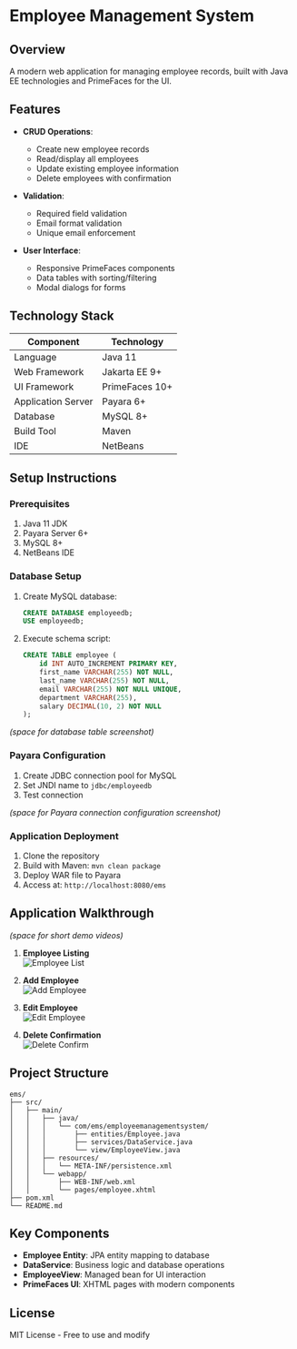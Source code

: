 # Employee Management System


## Overview

A modern web application for managing employee records, built with Java EE technologies and PrimeFaces for the UI.

## Features

- **CRUD Operations**:
  - Create new employee records
  - Read/display all employees
  - Update existing employee information
  - Delete employees with confirmation

- **Validation**:
  - Required field validation
  - Email format validation
  - Unique email enforcement

- **User Interface**:
  - Responsive PrimeFaces components
  - Data tables with sorting/filtering
  - Modal dialogs for forms

## Technology Stack

| Component          | Technology       |
|--------------------|------------------|
| Language           | Java 11          |
| Web Framework      | Jakarta EE 9+    |
| UI Framework       | PrimeFaces 10+   |
| Application Server | Payara 6+        |
| Database           | MySQL 8+         |
| Build Tool         | Maven            |
| IDE                | NetBeans         |

## Setup Instructions

### Prerequisites

1. Java 11 JDK
2. Payara Server 6+
3. MySQL 8+
4. NetBeans IDE 

### Database Setup

1. Create MySQL database:
   ```sql
   CREATE DATABASE employeedb;
   USE employeedb;
   ```

2. Execute schema script:
   ```sql
   CREATE TABLE employee (
       id INT AUTO_INCREMENT PRIMARY KEY,
       first_name VARCHAR(255) NOT NULL,
       last_name VARCHAR(255) NOT NULL,
       email VARCHAR(255) NOT NULL UNIQUE,
       department VARCHAR(255),
       salary DECIMAL(10, 2) NOT NULL
   );
   ```

*(space for database table screenshot)*

### Payara Configuration

1. Create JDBC connection pool for MySQL
2. Set JNDI name to `jdbc/employeedb`
3. Test connection

*(space for Payara connection configuration screenshot)*

### Application Deployment

1. Clone the repository
2. Build with Maven: `mvn clean package`
3. Deploy WAR file to Payara
4. Access at: `http://localhost:8080/ems`

## Application Walkthrough

*(space for short demo videos)*

1. **Employee Listing**  
   ![Employee List](https://example.com/employee-list.png)

2. **Add Employee**  
   ![Add Employee](https://example.com/add-employee.png)

3. **Edit Employee**  
   ![Edit Employee](https://example.com/edit-employee.png)

4. **Delete Confirmation**  
   ![Delete Confirm](https://example.com/delete-confirm.png)

## Project Structure

```
ems/
├── src/
│   ├── main/
│   │   ├── java/
│   │   │   └── com/ems/employeemanagementsystem/
│   │   │       ├── entities/Employee.java
│   │   │       ├── services/DataService.java
│   │   │       └── view/EmployeeView.java
│   │   ├── resources/
│   │   │   └── META-INF/persistence.xml
│   │   └── webapp/
│   │       ├── WEB-INF/web.xml
│   │       └── pages/employee.xhtml
├── pom.xml
└── README.md
```

## Key Components

- **Employee Entity**: JPA entity mapping to database
- **DataService**: Business logic and database operations
- **EmployeeView**: Managed bean for UI interaction
- **PrimeFaces UI**: XHTML pages with modern components

## License

MIT License - Free to use and modify
